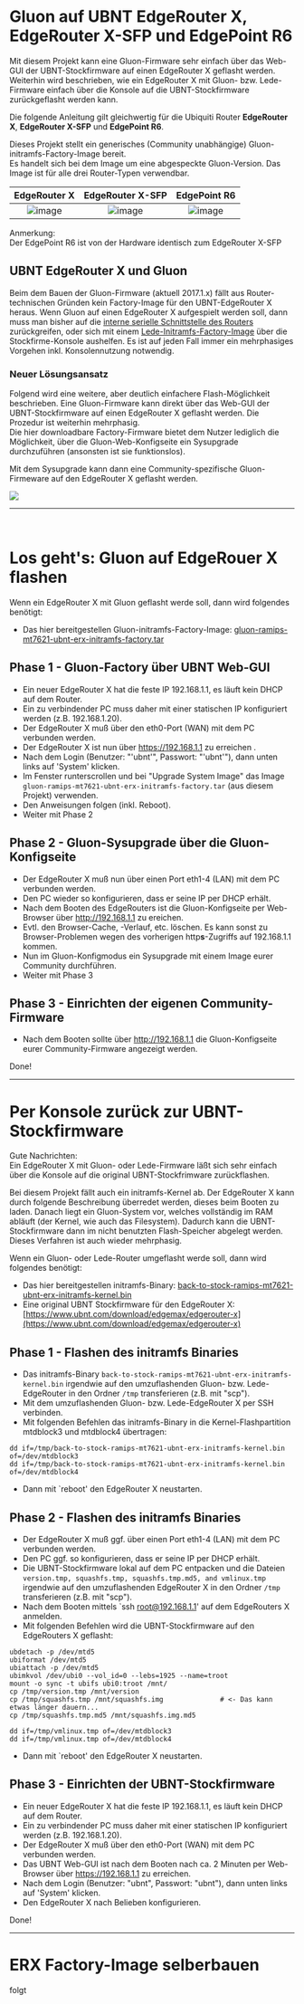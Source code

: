 # Gluon auf UBNT EdgeRouter X, EdgeRouter X-SFP und EdgePoint R6
  
Mit diesem Projekt kann eine Gluon-Firmware sehr einfach über das Web-GUI der UBNT-Stockfirmware auf einen EdgeRouter X geflasht werden.   
Weiterhin wird beschrieben, wie ein EdgeRouter X mit Gluon- bzw. Lede-Firmware einfach über die Konsole auf die UBNT-Stockfirmware zurückgeflasht werden kann.  
  
Die folgende Anleitung gilt gleichwertig für die Ubiquiti Router **EdgeRouter X**, **EdgeRouter X-SFP** und **EdgePoint R6**.  
  
Dieses Projekt stellt ein generisches (Community unabhängige) Gluon-initramfs-Factory-Image bereit.  
Es handelt sich bei dem Image um eine abgespeckte Gluon-Version. Das Image ist für alle drei Router-Typen verwendbar.  
  
  
EdgeRouter X | EdgeRouter X-SFP | EdgePoint R6
:-------------: | :-------------: | :-------------:
![image](https://wiki.openwrt.org/_media/media/ubiquiti/ubiquiti-edgerouter-x.png?w=300&tok=cd9c12 "ER-X")  | ![image](https://wiki.openwrt.org/_media/media/ubiquiti/ubiquiti-edgerouter-x-sfp.png?w=300&tok=afa2d9 "ER-X-SFP")  | ![image](https://wiki.openwrt.org/_media/media/ubiquiti/ubiquiti_edgepoint_r6_ep-r6.png?w=149&tok=74cc15 "EP-R6")

Anmerkung:  
Der EdgePoint R6 ist von der Hardware identisch zum EdgeRouter X-SFP

## UBNT EdgeRouter X und Gluon
Beim dem Bauen der Gluon-Firmware (aktuell 2017.1.x) fällt aus Router-technischen Gründen kein Factory-Image für den UBNT-EdgeRouter X heraus. Wenn Gluon auf einen EdgeRouter X aufgespielt werden soll, dann muss man bisher auf die [interne serielle Schnittstelle des Routers](http://sector5d.org/openwrt-on-the-ubiquiti-edgerouter-x.html) zurückgreifen, oder sich mit einem [Lede-Initramfs-Factory-Image](https://www.freifunk-winterberg.net/die-nutzung-von-ubiquiti-edgerouter-x-als-freifunk-offloader/) über die Stockfirme-Konsole aushelfen. Es ist auf jeden Fall immer ein mehrphasiges Vorgehen inkl. Konsolennutzung notwendig.  

### Neuer Lösungsansatz
Folgend wird eine weitere, aber deutlich einfachere Flash-Möglichkeit beschrieben. Eine Gluon-Firmware kann direkt über das Web-GUI der UBNT-Stockfirmware auf einen EdgeRouter X geflasht werden. Die Prozedur ist weiterhin mehrphasig.  
Die hier downloadbare Factory-Firmware bietet dem Nutzer lediglich die Möglichkeit, über die Gluon-Web-Konfigseite ein Sysupgrade durchzuführen (ansonsten ist sie funktionslos).  
  
Mit dem Sysupgrade kann dann eine Community-spezifische Gluon-Firmeware auf den EdgeRouter X geflasht werden.  
  
![](https://upimg.de/img/bildschirmfoto2_0ywtzy.png)  

---

</br>

# Los geht's: Gluon auf EdgeRouer X flashen
Wenn ein EdgeRouter X mit Gluon geflasht werde soll, dann wird folgendes benötigt:
- Das hier bereitgestellen Gluon-initramfs-Factory-Image: [gluon-ramips-mt7621-ubnt-erx-initramfs-factory.tar](http://)

## Phase 1 - Gluon-Factory über UBNT Web-GUI
- Ein neuer EdgeRouter X hat die feste IP 192.168.1.1, es läuft kein DHCP auf dem Router.  
- Ein zu verbindender PC muss daher mit einer statischen IP konfiguriert werden (z.B. 192.168.1.20).  
- Der EdgeRouter X muß über den eth0-Port (WAN) mit dem PC verbunden werden.  
- Der EdgeRouter X ist nun über https://192.168.1.1 zu erreichen .  
- Nach dem Login (Benutzer: "'ubnt'", Passwort: "'ubnt'"), dann unten links auf 'System' klicken. 
- Im Fenster runterscrollen und bei "Upgrade System Image" das Image `gluon-ramips-mt7621-ubnt-erx-initramfs-factory.tar` (aus diesem Projekt) verwenden.
- Den Anweisungen folgen (inkl. Reboot).
- Weiter mit Phase 2

## Phase 2 - Gluon-Sysupgrade über die Gluon-Konfigseite
- Der EdgeRouter X muß nun über einen Port eth1-4 (LAN) mit dem PC verbunden werden.
- Den PC wieder so konfigurieren, dass er seine IP per DHCP erhält.
- Nach dem Booten des EdgeRouters ist die Gluon-Konfigseite per Web-Browser über http://192.168.1.1 zu ereichen.
- Evtl. den Browser-Cache, -Verlauf, etc. löschen. Es kann sonst zu Browser-Problemen wegen des vorherigen http**s**-Zugriffs auf 192.168.1.1 kommen.
- Nun im Gluon-Konfigmodus ein Sysupgrade mit einem Image eurer Community durchführen.
- Weiter mit Phase 3

## Phase 3 - Einrichten der eigenen Community-Firmware
- Nach dem Booten sollte über http://192.168.1.1 die Gluon-Konfigseite eurer Community-Firmware angezeigt werden.

Done!

---

# Per Konsole zurück zur UBNT-Stockfirmware
Gute Nachrichten:  
Ein EdgeRouter X mit Gluon- oder Lede-Firmware läßt sich sehr einfach über die Konsole auf die original UBNT-Stockfrimware zurückflashen.  
  
  
Bei diesem Projekt fällt auch ein initramfs-Kernel ab. Der EdgeRouter X kann durch folgende Beschreibung überredet werden, dieses beim Booten zu laden. Danach liegt ein Gluon-System vor, welches vollständig im RAM abläuft (der Kernel, wie auch das Filesystem). Dadurch kann die UBNT-Stockfirmware dann im nicht benutzten Flash-Speicher abgelegt werden. Dieses Verfahren ist auch wieder mehrphasig.  
  
Wenn ein Gluon- oder Lede-Router umgeflasht werde soll, dann wird folgendes benötigt:
- Das hier bereitgestellen initramfs-Binary: [back-to-stock-ramips-mt7621-ubnt-erx-initramfs-kernel.bin](http://)
- Eine original UBNT Stockfirmware für den EdgeRouter X: [https://www.ubnt.com/download/edgemax/edgerouter-x](https://www.ubnt.com/download/edgemax/edgerouter-x)

## Phase 1 - Flashen des initramfs Binaries
- Das initramfs-Binary `back-to-stock-ramips-mt7621-ubnt-erx-initramfs-kernel.bin` irgendwie auf den umzuflashenden Gluon- bzw. Lede-EdgeRouter in den Ordner `/tmp` transferieren (z.B. mit "scp").
- Mit dem umzuflashenden Gluon- bzw. Lede-EdgeRouter X per SSH verbinden.
- Mit folgenden Befehlen das initramfs-Binary in die Kernel-Flashpartition mtdblock3 und mtdblock4 übertragen:  
```
dd if=/tmp/back-to-stock-ramips-mt7621-ubnt-erx-initramfs-kernel.bin of=/dev/mtdblock3
dd if=/tmp/back-to-stock-ramips-mt7621-ubnt-erx-initramfs-kernel.bin of=/dev/mtdblock4
```
- Dann mit `reboot' den EdgeRouter X neustarten.

## Phase 2 - Flashen des initramfs Binaries
- Der EdgeRouter X muß ggf. über einen Port eth1-4 (LAN) mit dem PC verbunden werden.
- Den PC ggf. so konfigurieren, dass er seine IP per DHCP erhält.
- Die UBNT-Stockfirmware lokal auf dem PC entpacken und die Dateien `version.tmp, squashfs.tmp, squashfs.tmp.md5, and vmlinux.tmp` irgendwie auf den umzuflashenden EdgeRouter X in den Ordner `/tmp` transferieren (z.B. mit "scp").
- Nach dem Booten mittels `ssh root@192.168.1.1' auf dem EdgeRouters X anmelden.
- Mit folgenden Befehlen wird die UBNT-Stockfirmware auf den EdgeRouters X geflasht:  
```
ubdetach -p /dev/mtd5
ubiformat /dev/mtd5
ubiattach -p /dev/mtd5
ubimkvol /dev/ubi0 --vol_id=0 --lebs=1925 --name=troot
mount -o sync -t ubifs ubi0:troot /mnt/
cp /tmp/version.tmp /mnt/version
cp /tmp/squashfs.tmp /mnt/squashfs.img              # <- Das kann etwas länger dauern...
cp /tmp/squashfs.tmp.md5 /mnt/squashfs.img.md5

dd if=/tmp/vmlinux.tmp of=/dev/mtdblock3
dd if=/tmp/vmlinux.tmp of=/dev/mtdblock4
```
- Dann mit `reboot' den EdgeRouter X neustarten.

## Phase 3 - Einrichten der UBNT-Stockfirmware
- Ein neuer EdgeRouter X hat die feste IP 192.168.1.1, es läuft kein DHCP auf dem Router.  
- Ein zu verbindender PC muss daher mit einer statischen IP konfiguriert werden (z.B. 192.168.1.20).  
- Der EdgeRouter X muß über den eth0-Port (WAN) mit dem PC verbunden werden.  
- Das UBNT Web-GUI ist nach dem Booten nach ca. 2 Minuten per Web-Browser über https://192.168.1.1 zu erreichen.  
- Nach dem Login (Benutzer: "ubnt", Passwort: "ubnt"), dann unten links auf 'System' klicken.
- Den EdgeRouter X nach Belieben konfigurieren.

Done!  

---

# ERX Factory-Image selberbauen
folgt  
